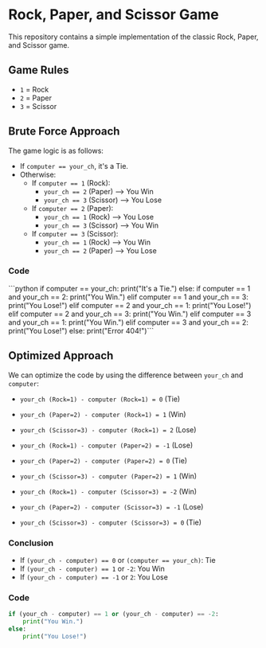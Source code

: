 # Rock, Paper, and Scissor Game

This repository contains a simple implementation of the classic Rock, Paper, and Scissor game.

## Game Rules

- `1` = Rock
- `2` = Paper
- `3` = Scissor

## Brute Force Approach

The game logic is as follows:

- If `computer == your_ch`, it's a Tie.
- Otherwise:
  - If `computer == 1` (Rock):
    - `your_ch == 2` (Paper) --> You Win
    - `your_ch == 3` (Scissor) --> You Lose
  - If `computer == 2` (Paper):
    - `your_ch == 1` (Rock) --> You Lose
    - `your_ch == 3` (Scissor) --> You Win
  - If `computer == 3` (Scissor):
    - `your_ch == 1` (Rock) --> You Win
    - `your_ch == 2` (Paper) --> You Lose

### Code

\`\`\`python
if computer == your_ch:
    print("It's a Tie.")
else:
    if computer == 1 and your_ch == 2:
        print("You Win.")
    elif computer == 1 and your_ch == 3:
        print("You Lose!")
    elif computer == 2 and your_ch == 1:
        print("You Lose!")
    elif computer == 2 and your_ch == 3:
        print("You Win.")
    elif computer == 3 and your_ch == 1:
        print("You Win.")
    elif computer == 3 and your_ch == 2:
        print("You Lose!")
    else:
        print("Error 404!")\`\`\`

## Optimized Approach

We can optimize the code by using the difference between `your_ch` and `computer`:

- `your_ch (Rock=1) - computer (Rock=1) = 0` (Tie)
- `your_ch (Paper=2) - computer (Rock=1) = 1` (Win)
- `your_ch (Scissor=3) - computer (Rock=1) = 2` (Lose)

- `your_ch (Rock=1) - computer (Paper=2) = -1` (Lose)
- `your_ch (Paper=2) - computer (Paper=2) = 0` (Tie)
- `your_ch (Scissor=3) - computer (Paper=2) = 1` (Win)

- `your_ch (Rock=1) - computer (Scissor=3) = -2` (Win)
- `your_ch (Paper=2) - computer (Scissor=3) = -1` (Lose)
- `your_ch (Scissor=3) - computer (Scissor=3) = 0` (Tie)

### Conclusion

- If `(your_ch - computer) == 0` or `(computer == your_ch)`: Tie
- If `(your_ch - computer) == 1` or `-2`: You Win
- If `(your_ch - computer) == -1` or `2`: You Lose

### Code

```python
if (your_ch - computer) == 1 or (your_ch - computer) == -2:
    print("You Win.")
else:
    print("You Lose!")
